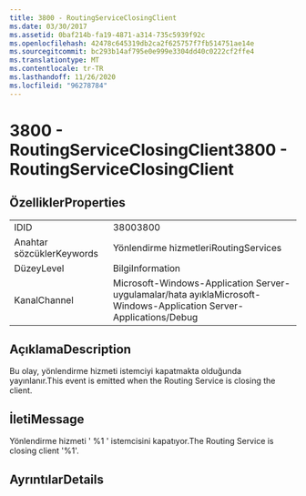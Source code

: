 ```yaml
---
title: 3800 - RoutingServiceClosingClient
ms.date: 03/30/2017
ms.assetid: 0baf214b-fa19-4871-a314-735c5939f92c
ms.openlocfilehash: 42478c645319db2ca2f625757f7fb514751ae14e
ms.sourcegitcommit: bc293b14af795e0e999e3304dd40c0222cf2ffe4
ms.translationtype: MT
ms.contentlocale: tr-TR
ms.lasthandoff: 11/26/2020
ms.locfileid: "96278784"
---
```

# <a name="3800---routingserviceclosingclient"></a><span data-ttu-id="8772a-102">3800 - RoutingServiceClosingClient</span><span class="sxs-lookup"><span data-stu-id="8772a-102">3800 - RoutingServiceClosingClient</span></span>

## <a name="properties"></a><span data-ttu-id="8772a-103">Özellikler</span><span class="sxs-lookup"><span data-stu-id="8772a-103">Properties</span></span>  
  
|||  
|-|-|  
|<span data-ttu-id="8772a-104">ID</span><span class="sxs-lookup"><span data-stu-id="8772a-104">ID</span></span>|<span data-ttu-id="8772a-105">3800</span><span class="sxs-lookup"><span data-stu-id="8772a-105">3800</span></span>|  
|<span data-ttu-id="8772a-106">Anahtar sözcükler</span><span class="sxs-lookup"><span data-stu-id="8772a-106">Keywords</span></span>|<span data-ttu-id="8772a-107">Yönlendirme hizmetleri</span><span class="sxs-lookup"><span data-stu-id="8772a-107">RoutingServices</span></span>|  
|<span data-ttu-id="8772a-108">Düzey</span><span class="sxs-lookup"><span data-stu-id="8772a-108">Level</span></span>|<span data-ttu-id="8772a-109">Bilgi</span><span class="sxs-lookup"><span data-stu-id="8772a-109">Information</span></span>|  
|<span data-ttu-id="8772a-110">Kanal</span><span class="sxs-lookup"><span data-stu-id="8772a-110">Channel</span></span>|<span data-ttu-id="8772a-111">Microsoft-Windows-Application Server-uygulamalar/hata ayıkla</span><span class="sxs-lookup"><span data-stu-id="8772a-111">Microsoft-Windows-Application Server-Applications/Debug</span></span>|  
  
## <a name="description"></a><span data-ttu-id="8772a-112">Açıklama</span><span class="sxs-lookup"><span data-stu-id="8772a-112">Description</span></span>  

 <span data-ttu-id="8772a-113">Bu olay, yönlendirme hizmeti istemciyi kapatmakta olduğunda yayınlanır.</span><span class="sxs-lookup"><span data-stu-id="8772a-113">This event is emitted when the Routing Service is closing the client.</span></span>  
  
## <a name="message"></a><span data-ttu-id="8772a-114">İleti</span><span class="sxs-lookup"><span data-stu-id="8772a-114">Message</span></span>  

 <span data-ttu-id="8772a-115">Yönlendirme hizmeti ' %1 ' istemcisini kapatıyor.</span><span class="sxs-lookup"><span data-stu-id="8772a-115">The Routing Service is closing client '%1'.</span></span>  
  
## <a name="details"></a><span data-ttu-id="8772a-116">Ayrıntılar</span><span class="sxs-lookup"><span data-stu-id="8772a-116">Details</span></span>
